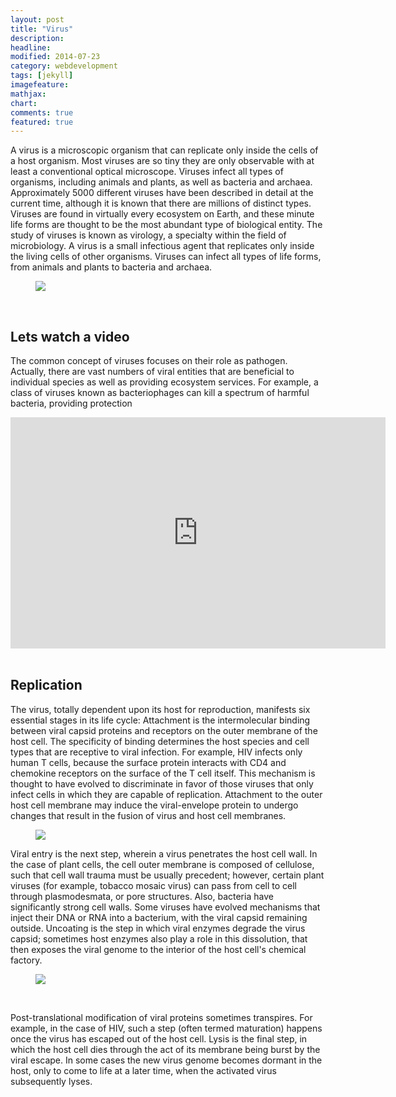 ```yaml
---
layout: post
title: "Virus"
description:
headline:
modified: 2014-07-23
category: webdevelopment
tags: [jekyll]
imagefeature:
mathjax:
chart:
comments: true
featured: true
---
```


A virus is a microscopic organism that can replicate only inside the cells of a host organism. Most viruses are so tiny they are only observable with at least a conventional optical microscope. Viruses infect all types of organisms, including animals and plants, as well as bacteria and archaea. Approximately 5000 different viruses have been described in detail at the current time, although it is known that there are millions of distinct types. Viruses are found in virtually every ecosystem on Earth, and these minute life forms are thought to be the most abundant type of biological entity. The study of viruses is known as virology, a specialty within the field of microbiology. A virus is a small infectious agent that replicates only inside the living cells of other organisms. Viruses can infect all types of life forms, from animals and plants to bacteria and archaea.
<figure>
<img src="http://www.bbc.co.uk/staticarchive/2effc5b6f748963d346ae11763b12f9ef34ba8af.jpg">
</figure>

<br>


## Lets watch a video
The common concept of viruses focuses on their role as pathogen. Actually, there are vast numbers of viral entities that are beneficial to individual species as well as providing ecosystem services. For example, a class of viruses known as bacteriophages can kill a spectrum of harmful bacteria, providing protection

<div align = "center">
<iframe width="600px" height="370px" src="http://playit.pk/embed/u_9VQsVgCss" scrolling="NO" frameborder="0" style="overflow:hidden; border: 0px;"  webkitallowfullscreen mozallowfullscreen allowfullscreen ></iframe>
</div>
<br>

## Replication
The virus, totally dependent upon its host for reproduction, manifests six essential stages in its life cycle: Attachment is the intermolecular binding between viral capsid proteins and receptors on the outer membrane of the host cell. The specificity of binding determines the host species and cell types that are receptive to viral infection. For example, HIV infects only human T cells, because the surface protein interacts with CD4 and chemokine receptors on the surface of the T cell itself. This mechanism is thought to have evolved to discriminate in favor of those viruses that only infect cells in which they are capable of replication. Attachment to the outer host cell membrane may induce the viral-envelope protein to undergo changes that result in the fusion of virus and host cell membranes.
<figure>
<img src="http://web.stanford.edu/group/virus/retro/2004ahmed/images/HFV%20life%20cycle.jpg">
</figure>

Viral entry is the next step, wherein a virus penetrates the host cell wall. In the case of plant cells, the cell outer membrane is composed of cellulose, such that cell wall trauma must be usually precedent; however, certain plant viruses (for example, tobacco mosaic virus) can pass from cell to cell through plasmodesmata, or pore structures. Also, bacteria have significantly strong cell walls. Some viruses have evolved mechanisms that inject their DNA or RNA into a bacterium, with the viral capsid remaining outside. Uncoating is the step in which viral enzymes degrade the virus capsid; sometimes host enzymes also play a role in this dissolution, that then exposes the viral genome to the interior of the host cell's chemical factory.
<figure class = "one">
<img src="http://www.timeenoughforlove.org/images/anim-1.gif">
</figure>
<br>

Post-translational modification of viral proteins sometimes transpires. For example, in the case of HIV, such a step (often termed maturation) happens once the virus has escaped out of the host cell. Lysis is the final step, in which the host cell dies through the act of its membrane being burst by the viral escape. In some cases the new virus genome becomes dormant in the host, only to come to life at a later time, when the activated virus subsequently lyses.
